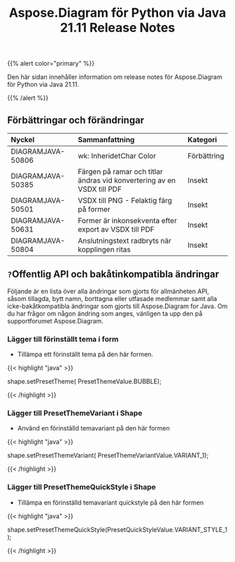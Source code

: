 ﻿---
title: Aspose.Diagram för Python via Java 21.11 Release Notes
type: docs
weight: 5
url: /sv/java/aspose-diagram-for-python-via-java-21-11-release-notes/
---
{{% alert color="primary" %}}

Den här sidan innehåller information om release notes för Aspose.Diagram för Python via Java 21.11.

{{% /alert %}}
## **Förbättringar och förändringar**  ##

|**Nyckel**|**Sammanfattning**|**Kategori**|
|:- |:- |:- |
|DIAGRAMJAVA-50806|wk: InheridetChar Color|Förbättring|
|DIAGRAMJAVA-50385|Färgen på ramar och titlar ändras vid konvertering av en VSDX till PDF|Insekt|
|DIAGRAMJAVA-50501|VSDX till PNG - Felaktig färg på former|Insekt|
|DIAGRAMJAVA-50631|Former är inkonsekventa efter export av VSDX till PDF|Insekt|
|DIAGRAMJAVA-50804|Anslutningstext radbryts när kopplingen ritas|Insekt|
## `?`**Offentlig API och bakåtinkompatibla ändringar**
Följande är en lista över alla ändringar som gjorts för allmänheten API, såsom tillagda, bytt namn, borttagna eller utfasade medlemmar samt alla icke-bakåtkompatibla ändringar som gjorts till Aspose.Diagram for Java. Om du har frågor om någon ändring som anges, vänligen ta upp den på supportforumet Aspose.Diagram.



### **Lägger till förinställt tema i form**
- Tillämpa ett förinställt tema på den här formen.

{{< highlight "java" >}}
 
 shape.setPresetTheme( PresetThemeValue.BUBBLE);

{{< /highlight >}}


### **Lägger till PresetThemeVariant i Shape**
- Använd en förinställd temavariant på den här formen

{{< highlight "java" >}}

shape.setPresetThemeVariant( PresetThemeVariantValue.VARIANT_1);

{{< /highlight >}}

### **Lägger till PresetThemeQuickStyle i Shape**
- Tillämpa en förinställd temavariant quickstyle på den här formen

{{< highlight "java" >}}

shape.setPresetThemeQuickStyle(PresetQuickStyleValue.VARIANT_STYLE_1);

{{< /highlight >}}

